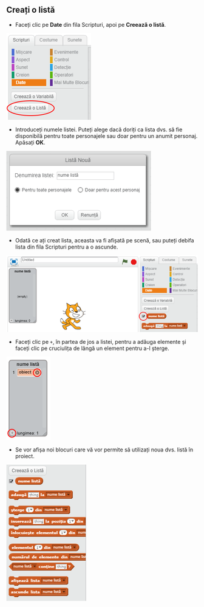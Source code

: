 ## Creați o listă

+ Faceți clic pe **Date** din fila Scripturi, apoi pe **Creează o listă**.

![Creați o listă](images/make-a-list.png)

+ Introduceți numele listei. Puteți alege dacă doriți ca lista dvs. să fie disponibilă pentru toate personajele sau doar pentru un anumit personaj. Apăsați **OK**.

![Nume listă](images/list-name.png)

+ Odată ce ați creat lista, aceasta va fi afișată pe scenă, sau puteți debifa lista din fila Scripturi pentru a o ascunde.

![Afișați / ascundeți lista](images/list-show-hide.png)

+ Faceți clic pe `+`, în partea de jos a listei, pentru a adăuga elemente și faceți clic pe cruciulița de lângă un element pentru a-l șterge.

![Afișați / ascundeți lista](images/list-add-delete.png)

+ Se vor afișa noi blocuri care vă vor permite să utilizați noua dvs. listă în proiect.

![Blocuri listă](images/list-blocks.png)